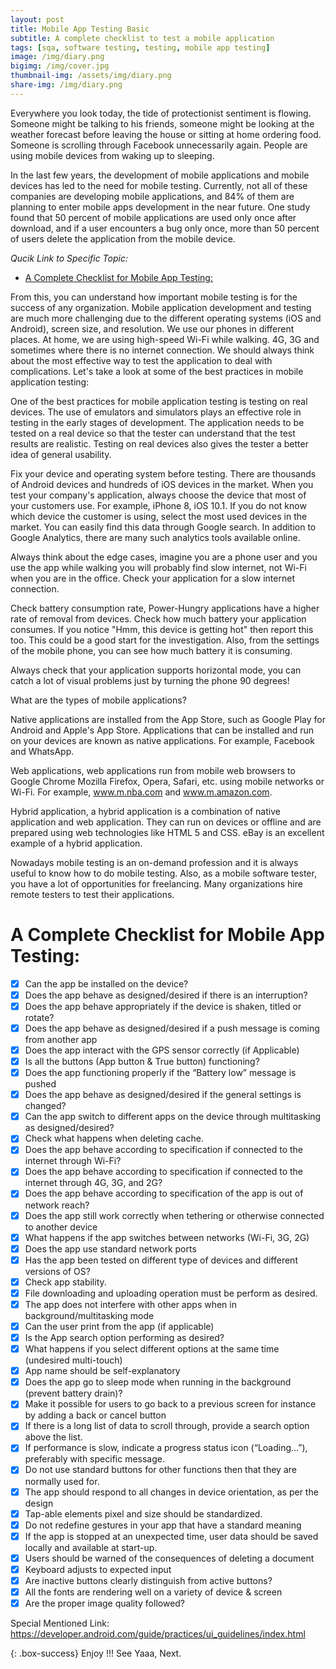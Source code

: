 ```yaml
---
layout: post
title: Mobile App Testing Basic
subtitle: A complete checklist to test a mobile application
tags: [sqa, software testing, testing, mobile app testing]
image: /img/diary.png
bigimg: /img/cover.jpg
thumbnail-img: /assets/img/diary.png
share-img: /img/diary.png
---
```


Everywhere you look today, the tide of protectionist sentiment is flowing. Someone might be talking to his friends, someone might be looking at the weather forecast before leaving the house or sitting at home ordering food. Someone is scrolling through Facebook unnecessarily again. People are using mobile devices from waking up to sleeping. 

In the last few years, the development of mobile applications and mobile devices has led to the need for mobile testing. Currently, not all of these companies are developing mobile applications, and 84% of them are planning to enter mobile apps development in the near future.
One study found that 50 percent of mobile applications are used only once after download, and if a user encounters a bug only once, more than 50 percent of users delete the application from the mobile device.

_Qucik Link to Specific Topic:_
- [A Complete Checklist for Mobile App Testing:](#a-complete-checklist-for-mobile-app-testing)


From this, you can understand how important mobile testing is for the success of any organization. Mobile application development and testing are much more challenging due to the different operating systems (iOS and Android), screen size, and resolution.
We use our phones in different places. At home, we are using high-speed Wi-Fi while walking. 4G, 3G and sometimes where there is no internet connection. We should always think about the most effective way to test the application to deal with complications. Let's take a look at some of the best practices in mobile application testing:

One of the best practices for mobile application testing is testing on real devices. The use of emulators and simulators plays an effective role in testing in the early stages of development. The application needs to be tested on a real device so that the tester can understand that the test results are realistic. Testing on real devices also gives the tester a better idea of ​​general usability.

Fix your device and operating system before testing. There are thousands of Android devices and hundreds of iOS devices in the market. When you test your company's application, always choose the device that most of your customers use. For example, iPhone 8, iOS 10.1.
If you do not know which device the customer is using, select the most used devices in the market. You can easily find this data through Google search. In addition to Google Analytics, there are many such analytics tools available online.

Always think about the edge cases, imagine you are a phone user and you use the app while walking you will probably find slow internet, not Wi-Fi when you are in the office. Check your application for a slow internet connection.

Check battery consumption rate, Power-Hungry applications have a higher rate of removal from devices. Check how much battery your application consumes. If you notice "Hmm, this device is getting hot" then report this too. This could be a good start for the investigation. Also, from the settings of the mobile phone, you can see how much battery it is consuming.

Always check that your application supports horizontal mode, you can catch a lot of visual problems just by turning the phone 90 degrees!

What are the types of mobile applications?

Native applications are installed from the App Store, such as Google Play for Android and Apple's App Store. Applications that can be installed and run on your devices are known as native applications. For example, Facebook and WhatsApp.

Web applications, web applications run from mobile web browsers to Google Chrome Mozilla Firefox, Opera, Safari, etc. using mobile networks or Wi-Fi. For example, www.m.nba.com and www.m.amazon.com.

Hybrid application, a hybrid application is a combination of native application and web application. They can run on devices or offline and are prepared using web technologies like HTML 5 and CSS. eBay is an excellent example of a hybrid application.

Nowadays mobile testing is an on-demand profession and it is always useful to know how to do mobile testing. Also, as a mobile software tester, you have a lot of opportunities for freelancing. Many organizations hire remote testers to test their applications.

# A Complete Checklist for Mobile App Testing:

- [x] Can the app be installed on the device?
- [x] Does the app behave as designed/desired if there is an interruption?
- [x] Does the app behave appropriately if the device is shaken, titled or rotate?
- [x] Does the app behave as designed/desired if a push message is coming from another app
- [x] Does the app interact with the GPS sensor correctly (if Applicable)
- [x] Is all the buttons (App button & True button) functioning?
- [x] Does the app functioning properly if the “Battery low” message is pushed
- [x] Does the app behave as designed/desired if the general settings is changed?
- [x] Can the app switch to different apps on the device through multitasking as designed/desired?
- [x] Check what happens when deleting cache.
- [x] Does the app behave according to specification if connected to the internet through Wi-Fi?
- [x] Does the app behave according to specification if connected to the internet through 4G, 3G, and 2G?
- [x] Does the app behave according to specification of the app is out of network reach?
- [x] Does the app still work correctly when tethering or otherwise connected to another device
- [x] What happens if the app switches between networks (Wi-Fi, 3G, 2G)
- [x] Does the app use standard network ports
- [x] Has the app been tested on different type of devices and different versions of OS?
- [x] Check app stability.
- [x] File downloading and uploading operation must be perform as desired.
- [x] The app does not interfere with other apps when in background/multitasking mode
- [x] Can the user print from the app (if applicable)
- [x] Is the App search option performing as desired?
- [x] What happens if you select different options at the same time (undesired multi-touch)
- [x] App name should be self-explanatory
- [x] Does the app go to sleep mode when running in the background (prevent battery drain)?
- [x] Make it possible for users to go back to a previous screen for instance by adding a back or cancel button
- [x] If there is a long list of data to scroll through, provide a search option above the list.
- [x] If performance is slow, indicate a progress status icon (“Loading…”), preferably with specific message.
- [x] Do not use standard buttons for other functions then that they are normally used for.
- [x] The app should respond to all changes in device orientation, as per the design
- [x] Tap-able elements pixel and size should be standardized.
- [x] Do not redefine gestures in your app that have a standard meaning
- [x] If the app is stopped at an unexpected time, user data should be saved locally and available at start-up.
- [x] Users should be warned of the consequences of deleting a document
- [x] Keyboard adjusts to expected input
- [x] Are inactive buttons clearly distinguish from active buttons?
- [x] All the fonts are rendering well on a variety of device & screen
- [x] Are the proper image quality followed?

Special Mentioned Link: https://developer.android.com/guide/practices/ui_guidelines/index.html

{: .box-success}
Enjoy !!!
See Yaaa, Next.
